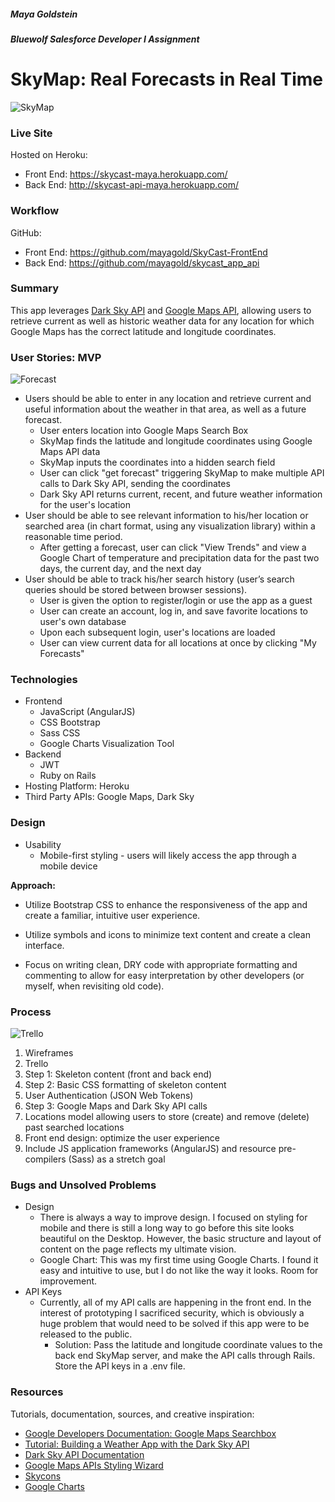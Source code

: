 ##### Maya Goldstein

##### Bluewolf Salesforce Developer I Assignment


# SkyMap: Real Forecasts in Real Time

![SkyMap](public/images/screen_capture_1.png)

### Live Site

Hosted on Heroku:

* Front End: https://skycast-maya.herokuapp.com/
* Back End: http://skycast-api-maya.herokuapp.com/

### Workflow

GitHub:

* Front End: https://github.com/mayagold/SkyCast-FrontEnd
* Back End: https://github.com/mayagold/skycast_app_api

### Summary

This app leverages [Dark Sky API](https://developer.forecast.io) and [Google Maps API](https://developers.google.com/maps), allowing users to retrieve current as well as historic weather data for any location for which Google Maps has the correct latitude and longitude coordinates.

### User Stories: MVP

![Forecast](public/images/screen_capture_2.png)

* Users should be able to enter in any location and retrieve current and useful information about the weather in that area, as well as a future forecast. 
  * User enters location into Google Maps Search Box
  * SkyMap finds the latitude and longitude coordinates using Google Maps API data
  * SkyMap inputs the coordinates into a hidden search field
  * User can click "get forecast" triggering SkyMap to make multiple API calls to Dark Sky API, sending the coordinates
  * Dark Sky API returns current, recent, and future weather information for the user's location   
* User should be able to see relevant information to his/her location or searched area (in chart format, using any visualization library) within a reasonable time period. 
  * After getting a forecast, user can click "View Trends" and view a Google Chart of temperature and precipitation data for the past two days, the current day, and the next day
* User should be able to track his/her search history (user’s search queries should be stored between browser sessions).
  * User is given the option to register/login or use the app as a guest
  * User can create an account, log in, and save favorite locations to user's own database
  * Upon each subsequent login, user's locations are loaded
  * User can view current data for all locations at once by clicking "My Forecasts"

### Technologies

* Frontend
  * JavaScript (AngularJS)
  * CSS Bootstrap
  * Sass CSS  
  * Google Charts Visualization Tool
* Backend
  * JWT
  * Ruby on Rails
* Hosting Platform: Heroku
* Third Party APIs: Google Maps, Dark Sky

### Design

* Usability
  * Mobile-first styling - users will likely access the app through a mobile device

**Approach:**

* Utilize Bootstrap CSS to enhance the responsiveness of the app and create a familiar, intuitive user experience.

* Utilize symbols and icons to minimize text content and create a clean interface.

* Focus on writing clean, DRY code with appropriate formatting and commenting to allow for easy interpretation by other developers (or myself, when revisiting old code).

### Process

![Trello](public/images/trello.png)

1. Wireframes
1. Trello
1. Step 1: Skeleton content (front and back end)
1. Step 2: Basic CSS formatting of skeleton content
1. User Authentication (JSON Web Tokens)
1. Step 3: Google Maps and Dark Sky API calls
1. Locations model allowing users to store (create) and remove (delete) past searched locations
1. Front end design: optimize the user experience
1. Include JS application frameworks (AngularJS) and resource pre-compilers (Sass) as a stretch goal

### Bugs and Unsolved Problems

* Design
  * There is always a way to improve design. I focused on styling for mobile and there is still a long way to go before this site looks beautiful on the Desktop. However, the basic structure and layout of content on the page reflects my ultimate vision.
  * Google Chart: This was my first time using Google Charts. I found it easy and intuitive to use, but I do not like the way it looks. Room for improvement.
* API Keys
  * Currently, all of my API calls are happening in the front end. In the interest of prototyping I sacrificed security, which is obviously a huge problem that would need to be solved if this app were to be released to the public.
    * Solution: Pass the latitude and longitude coordinate values to the back end SkyMap server, and make the API calls through Rails. Store the API keys in a .env file.

### Resources

Tutorials, documentation, sources, and creative inspiration:

* [Google Developers Documentation: Google Maps Searchbox](https://developers.google.com/maps/documentation/javascript/examples/places-searchbox)
* [Tutorial: Building a Weather App with the Dark Sky API](https://webdesign.tutsplus.com/tutorials/building-a-weather-app-with-the-darksky-api--cms-28678)
* [Dark Sky API Documentation](https://darksky.net/dev/docs)
* [Google Maps APIs Styling Wizard](https://mapstyle.withgoogle.com/)
* [Skycons](https://darkskyapp.github.io/skycons/)
* [Google Charts](https://developers.google.com/chart/)
